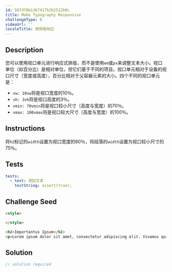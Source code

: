 ```yaml
---
id: 587d78b1367417b2b2512b0c
title: Make Typography Responsive
challengeType: 0
videoUrl: ''
localeTitle: 使排版响应
---
```


## Description
<section id="description">您可以使用视口单元进行响应式排版，而不是使用<code>em</code>或<code>px</code>来调整文本大小。视口单位（如百分比）是相对单位，但它们基于不同的项目。视口单元相对于设备的视口尺寸（宽度或高度），百分比相对于父容器元素的大小。四个不同的视口单元是： <ul><li> <code>vw: 10vw</code>将是视口宽度的10％。 </li><li> <code>vh: 3vh</code>将是视口高度的3％。 </li><li> <code>vmin: 70vmin</code>将是视口较小尺寸（高度与宽度）的70％。 </li><li> <code>vmax: 100vmax</code>将是视口较大尺寸（高度与宽度）的100％。 </li></ul></section>

## Instructions
<section id="instructions">将<code>h2</code>标记的<code>width</code>设置为视口宽度的80％，将段落的<code>width</code>设置为视口较小尺寸的75％。 </section>

## Tests
<section id='tests'>

```yml
tests:
  - text: 測試文本
    testString: assert(true);

```

</section>

## Challenge Seed
<section id='challengeSeed'>

<div id='html-seed'>

```html
<style>

</style>

<h2>Importantus Ipsum</h2>
<p>Lorem ipsum dolor sit amet, consectetur adipiscing elit. Vivamus quis tempus massa. Aenean erat nisl, gravida vel vestibulum cursus, interdum sit amet lectus. Sed sit amet quam nibh. Suspendisse quis tincidunt nulla. In hac habitasse platea dictumst. Ut sit amet pretium nisl. Vivamus vel mi sem. Aenean sit amet consectetur sem. Suspendisse pretium, purus et gravida consequat, nunc ligula ultricies diam, at aliquet velit libero a dui.</p>

```

</div>



</section>

## Solution
<section id='solution'>

```js
// solution required
```
</section>
